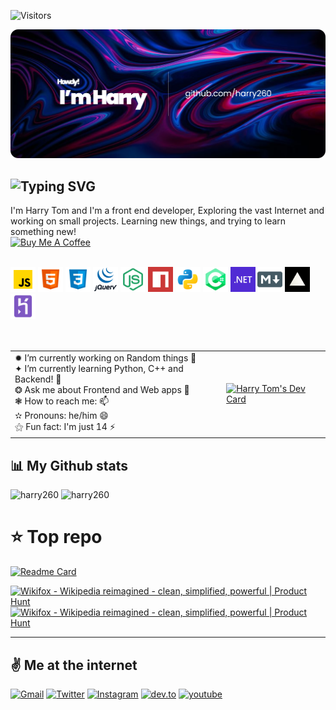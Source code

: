 ![Visitors](https://visitor-badge.glitch.me/badge?page_id=harry260.harry260)<br>

![Banner](images/Banner.png)

<!--Intro Text-->
## ![Typing SVG](https://readme-typing-svg.herokuapp.com?color=%230070F3&size=24&height=35&lines=Hello%2C+I'm+Harry+👋;I'm+a+developer!)
I'm Harry Tom and I'm a front end developer, Exploring the vast Internet and working on small projects. Learning new things, and trying to learn something new!
<br>
<a href="https://www.buymeacoffee.com/harrytom" target="_blank"><img src="https://cdn.buymeacoffee.com/buttons/v2/default-yellow.png" alt="Buy Me A Coffee" style="height: 60px !important;width: 217px !important;" ></a><br>
<br>

<!--Skill badges-->
<div>
  <code><img height="40" src="images/javascript.png"></code>
  <code><img height="40" src="images/html.png"></code>
  <code><img height="40" src="images/css.png"></code>
  <code><img height="40" src="images/jquery.png"></code>
  <code><img height="40" src="images/node-js.png"></code>
  <code><img height="40" src="images/npm.png"></code>
  <code><img height="40" src="images/python.png"></code>
  <code><img height="40" src="images/cs.png"></code>
  <code><img height="40" src="images/net.png"></code>
  <code><img height="40" src="images/markdown.png"></code>
  <code><img height="40" src="images/vercel.png"></code>
  <code><img height="40" src="images/heroku.png"></code>
</div>
<br><br>

<!--Content IDK bruh-->
<table>
  <tr>
    <td valign="center">
        ✹ I’m currently working on Random things 🔭 <br>
        ✦ I’m currently learning Python, C++ and Backend! 🌱 <br>
        ❂ Ask me about Frontend and Web apps 💬 <br>
        ❃ How to reach me: 📫 <br>
        ✫  Pronouns: he/him 😄<br>
        ⚝  Fun fact: I'm just 14 ⚡<br>
    </td>
    <td>
       <a href="https://app.daily.dev/harrify"><img src="https://api.daily.dev/devcards/efb055919fb24819beb4224b82a666ab.png?r=jqj" width="180" alt="Harry Tom's Dev Card"/></a>
    </td>
  </tr>
</table>

<!--Github Stats-->
## 📊 My Github stats
<div>
  <img align="top" src="https://github-readme-stats.vercel.app/api?username=harry260&show_icons=true&theme=radical" alt="harry260" height="137px">

  <img align="top" src="https://github-readme-stats.vercel.app/api/top-langs/?username=harry260&layout=compact&langs_count=100&hide=Mathematica,ShaderLab,GLSL,HLSL&theme=radical&exclude_repo=PlanetPortal,OverheatingChaosGame,FizzBuzzEVERYTHING,ELEVATEgame,Eltusa1,Eltusa2,Eltusa3,Eltusa,ARRR,ELECTRIFIED" alt="harry260" height="137px">   
<div>
  
 
# ⭐ Top repo
  
[![Readme Card](https://github-readme-stats.vercel.app/api/pin/?username=harry260&repo=wikifox&theme=radical)](https://github.com/harry260/wikifox)
  
  <a href="https://www.producthunt.com/posts/wikifox?utm_source=badge-featured&utm_medium=badge&utm_souce=badge-wikifox" target="_blank"><img src="https://api.producthunt.com/widgets/embed-image/v1/featured.svg?post_id=323079&theme=dark" alt="Wikifox - Wikipedia reimagined - clean, simplified, powerful | Product Hunt" style="width: 250px; height: 54px;" width="250" height="54" /></a>
<a href="https://www.producthunt.com/posts/wikifox?utm_source=badge-top-post-badge&utm_medium=badge&utm_souce=badge-wikifox" target="_blank"><img src="https://api.producthunt.com/widgets/embed-image/v1/top-post-badge.svg?post_id=323079&theme=dark&period=daily" alt="Wikifox - Wikipedia reimagined - clean, simplified, powerful | Product Hunt" style="width: 250px; height: 54px;" width="250" height="54" /></a>

 <hr>
 

<!--Social badges-->
## ✌️ Me at the internet
  
  [![Gmail](https://img.shields.io/badge/Gmail-D14836?style=for-the-badge&logo=gmail&logoColor=white)](mailto:harrytom2606@gmail.com)
  [![Twitter](https://img.shields.io/badge/Twitter-1DA1F2?style=for-the-badge&logo=twitter&logoColor=white)](https://twitter.com/@me_harrify)
  [![Instagram](https://img.shields.io/badge/Instagram-E4405F?style=for-the-badge&logo=instagram&logoColor=white)](https://instagram.com/harrytom.py)
  [![dev.to](https://img.shields.io/badge/dev.to-0A0A0A?style=for-the-badge&logo=dev.to&logoColor=white)](https://dev.to/harrify)
  [![youtube](	https://img.shields.io/badge/YouTube-FF0000?style=for-the-badge&logo=youtube&logoColor=white)](https://www.youtube.com/channel/UClUfC4LfzheWm-8qAg6Nq3g)

